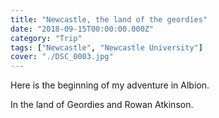 ```yaml
---
title: "Newcastle, the land of the geordies"
date: "2018-09-15T00:00:00.000Z"
category: "Trip"
tags: ["Newcastle", "Newcastle University"]
cover: "./DSC_0003.jpg"
---
```


Here is the beginning of my adventure in Albion.

In the land of Geordies and Rowan Atkinson.
